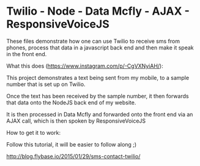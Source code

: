 # Twilio - Node - Data Mcfly - AJAX - ResponsiveVoiceJS

These files demonstrate how one can use Twilio to receive sms from phones, process that data in a javascript back end and then make it speak in the front end.

What this does (https://www.instagram.com/p/-CgVXNyiAH/):

This project demonstrates a text being sent from my mobile, to a sample number that is set up on Twilio.

Once the text has been received by the sample number, it then forwards that data onto the NodeJS back end of my website.

It is then processed in Data Mcfly and forwarded onto the front end via an AJAX call, which is then spoken by ResponsiveVoiceJS

How to get it to work:

Follow this tutorial, it will be easier to follow along ;)

http://blog.flybase.io/2015/01/29/sms-contact-twilio/
